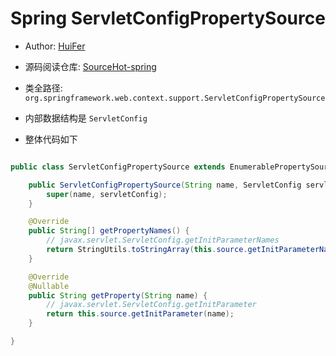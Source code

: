 # Spring ServletConfigPropertySource

- Author: [HuiFer](https://github.com/huifer)
- 源码阅读仓库: [SourceHot-spring](https://github.com/SourceHot/spring-framework-read)

- 类全路径: `org.springframework.web.context.support.ServletConfigPropertySource`
- 内部数据结构是 `ServletConfig`

- 整体代码如下

```java

public class ServletConfigPropertySource extends EnumerablePropertySource<ServletConfig> {

	public ServletConfigPropertySource(String name, ServletConfig servletConfig) {
		super(name, servletConfig);
	}

	@Override
	public String[] getPropertyNames() {
		// javax.servlet.ServletConfig.getInitParameterNames
		return StringUtils.toStringArray(this.source.getInitParameterNames());
	}

	@Override
	@Nullable
	public String getProperty(String name) {
		// javax.servlet.ServletConfig.getInitParameter
		return this.source.getInitParameter(name);
	}

}

```
